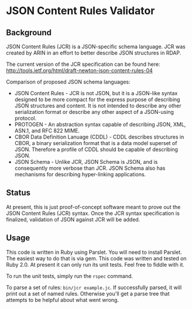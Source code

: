 # JSON Content Rules Validator

## Background

JSON Content Rules (JCR) is a JSON-specific schema language. JCR was created by ARIN in an effort
to better describe JSON structures in RDAP.

The current version of the JCR specification can be found here:
http://tools.ietf.org/html/draft-newton-json-content-rules-04

Comparison of proposed JSON schema languages:

* JSON Content Rules - JCR is not JSON, but it is a JSON-like syntax designed to be more compact
for the express purpose of describing JSON structures and content. It is not intended to describe
any other serialization format or describe any other aspect of a JSON-using protocol.
* PROTOGEN - An abstraction syntax capable of describing JSON, XML, ASN.1, and RFC 822 MIME.
* CBOR Data Definition Lanuage (CDDL) - CDDL describes structures in CBOR, a binary serialization
format that is a data model superset of JSON. Therefore a profile of CDDL should be capable of
describing JSON.
* JSON Schema - Unlike JCR, JSON Schema is JSON, and is consequently more verbose than JCR. JSON
Schema also has mechanisms for describing hyper-linking applications.

## Status

At present, this is just proof-of-concept software meant to prove out the JSON Content Rules (JCR)
syntax. Once the JCR syntax specification is finalized, validation of JSON against JCR will be added.

## Usage

This code is written in Ruby using Parslet. You will need to install Parslet. The easiest way to do
that is via gem. This code was written and tested on Ruby 2.0. At present it can only run its unit
tests. Feel free to fiddle with it.

To run the unit tests, simply run the `rspec` command.

To parse a set of rules: `bin/jcr example.jc`. If successfully parsed, it will print out a set of
named rules. Otherwise you'll get a parse tree that attempts to be helpful about what went wrong.
